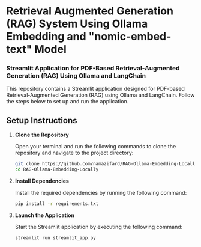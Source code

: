 
# Retrieval Augmented Generation (RAG) System Using Ollama Embedding and "nomic-embed-text" Model

### Streamlit Application for PDF-Based Retrieval-Augmented Generation (RAG) Using Ollama and LangChain

This repository contains a Streamlit application designed for PDF-based Retrieval-Augmented Generation (RAG) using Ollama and LangChain. Follow the steps below to set up and run the application.

## Setup Instructions

1. **Clone the Repository**

   Open your terminal and run the following commands to clone the repository and navigate to the project directory:

   ```bash
   git clone https://github.com/namazifard/RAG-Ollama-Embedding-Locally.git
   cd RAG-Ollama-Embedding-Locally
   ```

2. **Install Dependencies**

   Install the required dependencies by running the following command:

   ```bash
   pip install -r requirements.txt
   ```

3. **Launch the Application**

   Start the Streamlit application by executing the following command:

   ```bash
   streamlit run streamlit_app.py
   ```
